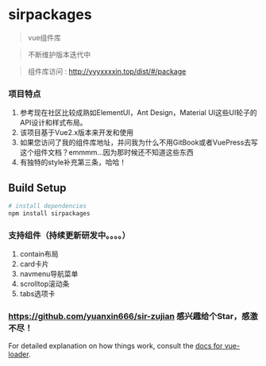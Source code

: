 # sirpackages

> vue组件库

> 不断维护版本迭代中

> 组件库访问 : http://yyyxxxxin.top/dist/#/package

### 项目特点
1. 参考现在社区比较成熟如ElementUI，Ant Design，Material UI这些UI轮子的API设计和样式布局。
2. 该项目基于Vue2.x版本来开发和使用
3. 如果您访问了我的组件库地址，并问我为什么不用GitBook或者VuePress去写这个组件文档？emmmm...因为那时候还不知道这些东西
4. 有独特的style补充第三条，哈哈！

## Build Setup

``` bash
# install dependencies
npm install sirpackages

```
### 支持组件（持续更新研发中。。。。）
1. contain布局
2. card卡片
3. navmenu导航菜单
4. scrolltop滚动条
5. tabs选项卡

### https://github.com/yuanxin666/sir-zujian 感兴趣给个Star，感激不尽！
For detailed explanation on how things work, consult the [docs for vue-loader](http://vuejs.github.io/vue-loader).
